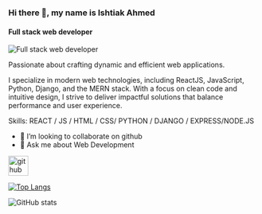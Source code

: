 ### Hi there 👋, my name is Ishtiak Ahmed
#### Full stack web developer
![Full stack web developer](https://arturssmirnovs.github.io/github-profile-readme-generator/images/banner.png)

Passionate about crafting dynamic and efficient web applications.

I specialize in modern web technologies, including ReactJS, JavaScript, Python, Django, and the MERN stack. With a focus on clean code and intuitive design, I strive to deliver impactful solutions that balance performance and user experience.

Skills: REACT / JS / HTML / CSS/ PYTHON / DJANGO / EXPRESS/NODE.JS 

- 👯 I’m looking to collaborate on github 
- 💬 Ask me about Web Development 


[<img src='https://cdn.jsdelivr.net/npm/simple-icons@3.0.1/icons/github.svg' alt='github' height='40'>](https://github.com/YEAD007)  

[![Top Langs](https://github-readme-stats.vercel.app/api/top-langs/?username=YEAD007)](https://github.com/anuraghazra/github-readme-stats)

![GitHub stats](https://github-readme-stats.vercel.app/api?username=YEAD007&show_icons=true)  

